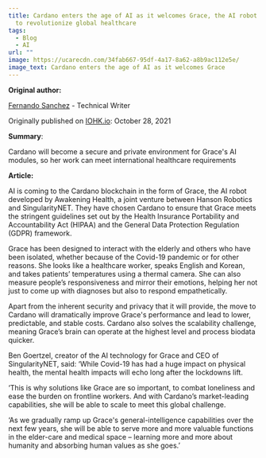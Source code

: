```yaml
---
title: Cardano enters the age of AI as it welcomes Grace, the AI robot designed
  to revolutionize global healthcare
tags:
  - Blog
  - AI
url: ""
image: https://ucarecdn.com/34fab667-95df-4a17-8a62-a8b9ac112e5e/
image_text: Cardano enters the age of AI as it welcomes Grace
---
```


**Original author:**

[Fernando Sanchez](https://iohk.io/en/team/fernando-sanchez) - Technical Writer

Originally published on [IOHK.io](https://iohk.io/en/blog/posts/2021/09/26/cardano-enters-the-age-of-ai-as-it-welcomes-grace-the-ai-robot-designed-to-revolutionize-global-healthcare/): October 28, 2021

**Summary**:

Cardano will become a secure and private environment for Grace's AI modules, so her work can meet international healthcare requirements

**Article:**

AI is coming to the Cardano blockchain in the form of Grace, the AI robot developed by Awakening Health, a joint venture between Hanson Robotics and SingularityNET. They have chosen Cardano to ensure that Grace meets the stringent guidelines set out by the Health Insurance Portability and Accountability Act (HIPAA) and the General Data Protection Regulation (GDPR) framework.

Grace has been designed to interact with the elderly and others who have been isolated, whether because of the Covid-19 pandemic or for other reasons. She looks like a healthcare worker, speaks English and Korean, and takes patients’ temperatures using a thermal camera. She can also measure people’s responsiveness and mirror their emotions, helping her not just to come up with diagnoses but also to respond empathetically.

Apart from the inherent security and privacy that it will provide, the move to Cardano will dramatically improve Grace's performance and lead to lower, predictable, and stable costs. Cardano also solves the scalability challenge, meaning Grace’s brain can operate at the highest level and process biodata quicker.

Ben Goertzel, creator of the AI technology for Grace and CEO of SingularityNET, said: ‘While Covid-19 has had a huge impact on physical health, the mental health impacts will echo long after the lockdowns lift.

‘This is why solutions like Grace are so important, to combat loneliness and ease the burden on frontline workers. And with Cardano’s market-leading capabilities, she will be able to scale to meet this global challenge.

‘As we gradually ramp up Grace's general-intelligence capabilities over the next few years, she will be able to serve more and more valuable functions in the elder-care and medical space – learning more and more about humanity and absorbing human values as she goes.’
